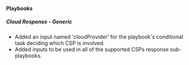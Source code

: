 #### Playbooks
##### Cloud Response - Generic
- Added an input named 'cloudProvider' for the playbook's conditional task deciding which CSP is involved.
- Added inputs to be used in all of the supported CSPs response sub-playbooks.